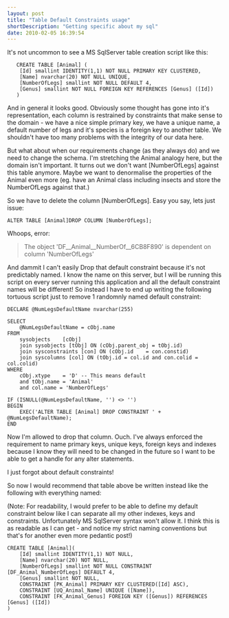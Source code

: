 ```yaml
---
layout: post
title: "Table Default Constraints usage"
shortDescription: "Getting specific about my sql"
date: 2010-02-05 16:39:54
---
```

It's not uncommon to see a MS SqlServer table creation script like this:

       CREATE TABLE [Animal] (
        [Id] smallint IDENTITY(1,1) NOT NULL PRIMARY KEY CLUSTERED,
        [Name] nvarchar(20) NOT NULL UNIQUE,
        [NumberOfLegs] smallint NOT NULL DEFAULT 4,
        [Genus] smallint NOT NULL FOREIGN KEY REFERENCES [Genus] ([Id])
       )
   
And in general it looks good. Obviously some thought has gone into it's representation, each column is restrained 
by constraints that make sense to the domain - we have a nice simple primary key, we have a unique name, a default 
number of legs and it's species is a foreign key to another table. We shouldn't have too many problems with the integrity
of our data here.

But what about when our requirements change (as they always do) and we need to change the schema. I'm stretching the
Animal analogy here, but the domain isn't important. It turns out we don't want [NumberOfLegs] against this table anymore.
Maybe we want to denormalise the properties of the Animal even more (eg. have an Animal class including insects and store 
the NumberOfLegs against that.)

So we have to delete the column [NumberOfLegs]. Easy you say, lets just issue:

    ALTER TABLE [Animal]DROP COLUMN [NumberOfLegs];
    
Whoops, error:
>The object 'DF__Animal__NumberOf__6CB8F890' is dependent on column 'NumberOfLegs'

And dammit I can't easily Drop that default constraint because it's not predictably named. I know the name on this server,
but I will be running this script on every server running this application and all the default constraint names will be different!
So instead I have to end up writing the following tortuous script just to remove 1 randomnly named default constraint:

    DECLARE @NumLegsDefaultName nvarchar(255)

    SELECT
        @NumLegsDefaultName = cObj.name
    FROM
        sysobjects    [cObj]
        join sysobjects [tObj] ON (cObj.parent_obj = tObj.id)
        join sysconstraints [con] ON (cObj.id    = con.constid)
        join syscolumns [col] ON (tObj.id = col.id and con.colid = col.colid)
    WHERE
        cObj.xtype    = 'D' -- This means default
        and tObj.name = 'Animal'
        and col.name = 'NumberOfLegs'

    IF (ISNULL(@NumLegsDefaultName, '') <> '')
    BEGIN
        EXEC('ALTER TABLE [Animal] DROP CONSTRAINT ' + @NumLegsDefaultName);
    END
  
Now I'm allowed to drop that column. Ouch.
I've always enforced the requirement to name primary keys, unique keys, foreign keys and indexes because I know they will
need to be changed in the future so I want to be able to get a handle for any alter statements.

I just forgot about default constraints!

So now I would recommend that table above be written instead like the following with everything named:

(Note: For readability, I would prefer to be able to define my default constraint below like I can separate all my
other indexes, keys and constraints. Unfortunately MS SqlServer syntax won't allow it. I think this is as readable
as I can get - and notice my strict naming conventions but that's for another even more pedantic post!)

    CREATE TABLE [Animal](
        [Id] smallint IDENTITY(1,1) NOT NULL,
        [Name] nvarchar(20) NOT NULL,
        [NumberOfLegs] smallint NOT NULL CONSTRAINT [DF_Animal_NumberOfLegs] DEFAULT 4,
        [Genus] smallint NOT NULL,
        CONSTRAINT [PK_Animal] PRIMARY KEY CLUSTERED([Id] ASC),
        CONSTRAINT [UQ_Animal_Name] UNIQUE ([Name]),
        CONSTRAINT [FK_Animal_Genus] FOREIGN KEY ([Genus]) REFERENCES [Genus] ([Id])
    )
